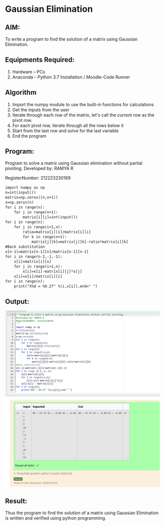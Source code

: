 # Gaussian Elimination

## AIM:
To write a program to find the solution of a matrix using Gaussian Elimination.

## Equipments Required:
1. Hardware – PCs
2. Anaconda – Python 3.7 Installation / Moodle-Code Runner

## Algorithm
1. Import the numpy module to use the built-in functions for calculations
2. Get the inputs from the user
3. Iterate through each row of the matrix, let's call the current row as the pivot row.
4. For each pivot row, iterate through all the rows below it 
5. Start from the last row and solve for the last variable
6. End the program

## Program:

Program to solve a matrix using Gaussian elimination without partial pivoting.
Developed by: RAMYA R

RegisterNumber: 212223230169

```
import numpy as np
n=int(input())
matrix=np.zeros((n,n+1))
x=np.zeros(n)
for i in range(n):
    for j in range(n+1):
        matrix[i][j]=int(input())
for i in range(n):
    for j in range(i+1,n):
        ratio=matrix[j][i]/matrix[i][i]
        for k in range(n+1):
            matrix[j][k]=matrix[j][k]-ratio*matrix[i][k]
#Back substitution
x[n-1]=matrix[n-1][n]/matrix[n-1][n-1]
for i in range(n-2,-1,-1):
    x[i]=matrix[i][n]
    for j in range(i+1,n):
        x[i]=x[i]-matrix[i][j]*x[j]
    x[i]=x[i]/matrix[i][i]
for i in range(n):
    print("X%d = %0.2f" %(i,x[i]),end=" ")
```

## Output:

![alt text](image.png)
![alt text](image-1.png)

## Result:
Thus the program to find the solution of a matrix using Gaussian Elimination is written and verified using python programming.

